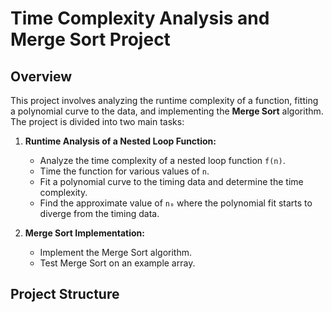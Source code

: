 # Time Complexity Analysis and Merge Sort Project

## Overview

This project involves analyzing the runtime complexity of a function, fitting a polynomial curve to the data, and implementing the **Merge Sort** algorithm. The project is divided into two main tasks:

1. **Runtime Analysis of a Nested Loop Function:**
   - Analyze the time complexity of a nested loop function `f(n)`.
   - Time the function for various values of `n`.
   - Fit a polynomial curve to the timing data and determine the time complexity.
   - Find the approximate value of `n₀` where the polynomial fit starts to diverge from the timing data.

2. **Merge Sort Implementation:**
   - Implement the Merge Sort algorithm.
   - Test Merge Sort on an example array.

## Project Structure
